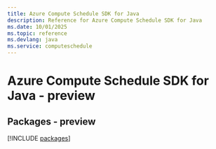 ```yaml
---
title: Azure Compute Schedule SDK for Java
description: Reference for Azure Compute Schedule SDK for Java
ms.date: 10/01/2025
ms.topic: reference
ms.devlang: java
ms.service: computeschedule
---
```

# Azure Compute Schedule SDK for Java - preview
## Packages - preview
[!INCLUDE [packages](compute-schedule-index.md)]